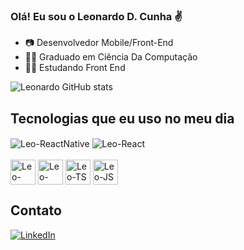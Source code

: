 ### Olá! Eu sou o Leonardo D. Cunha ✌️

- 📷 Desenvolvedor Mobile/Front-End
- 👨‍🎓 Graduado em Ciência Da Computação
- 👨‍💻 Estudando Front End

![Leonardo GitHub stats](https://github-readme-stats.vercel.app/api?username=leonardo&show_icons=true&theme=radical)

## Tecnologias que eu uso no meu dia
<div>
  <img align="center" alt=Leo-ReactNative src="https://img.shields.io/badge/React_Native-20232A?style=for-the-badge&logo=react&logoColor=61DAFB"/>
  <img align="center" alt=Leo-React src="https://img.shields.io/badge/React-20232A?style=for-the-badge&logo=react&logoColor=61DAFB"/>
</div>

<div style="display:inline_block"><br >
<img class="image" align="center" alt="Leo-Html5" height="40" width="40" src="https://cdn.jsdelivr.net/gh/devicons/devicon/icons/html5/html5-original.svg" />
<img align="center" alt="Leo-CSS3" height="40" width="40" src="https://cdn.jsdelivr.net/gh/devicons/devicon/icons/css3/css3-original.svg" />
<img align="center" alt="Leo-TS" height="40" width="40" src="https://cdn.jsdelivr.net/gh/devicons/devicon/icons/typescript/typescript-original.svg" />
<img align="center" alt="Leo-JS" height="40" width="40" src="https://cdn.jsdelivr.net/gh/devicons/devicon/icons/javascript/javascript-original.svg" />
</div>

## Contato 

[![LinkedIn](https://img.shields.io/badge/LinkedIn-0077B5?style=for-the-badge&logo=linkedin&logoColor=white)](https://www.linkedin.com/in/leonardo-d-cunha-732654197/)
